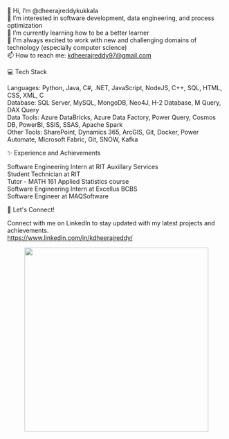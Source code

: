 
👋 Hi, I’m @dheerajreddykukkala  
👀 I’m interested in software development, data engineering, and process optimization  
🌱 I’m currently learning how to be a better learner  
💞️ I'm always excited to work with new and challenging domains of technology (especially computer science)  
📫 How to reach me: kdheerajreddy97@gmail.com  

💻 Tech Stack  

Languages: Python, Java, C#, .NET, JavaScript, NodeJS, C++, SQL, HTML, CSS, XML, C  
Database: SQL Server, MySQL, MongoDB, Neo4J, H-2 Database, M Query, DAX Query  
Data Tools: Azure DataBricks, Azure Data Factory, Power Query, Cosmos DB, PowerBI, SSIS, SSAS, Apache Spark  
Other Tools: SharePoint, Dynamics 365, ArcGIS, Git, Docker, Power Automate, Microsoft Fabric, Git, SNOW, Kafka  

✨ Experience and Achievements  

Software Engineering Intern at RIT Auxillary Services  
Student Technician at RIT  
Tutor - MATH 161 Applied Statistics course  
Software Engineering Intern at Excellus BCBS  
Software Engineer at MAQSoftware  

🔧 Let's Connect!  

Connect with me on LinkedIn to stay updated with my latest projects and achievements.  
https://www.linkedin.com/in/kdheerajreddy/  

<p align="center">
	<img width="425em" src="https://github-readme-streak-stats.herokuapp.com/?user=kdheerajreddy97&include_all_commits=true&hide_border=true&theme=dark&animation=true"/>
</p>
